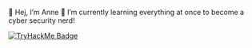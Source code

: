 👋 Hej, I’m Anne
👀 I’m currently learning everything at once to become a cyber security nerd! 

[![TryHackMe Badge](https://tryhackme-badges.s3.amazonaws.com/codingfox.png)](https://tryhackme.com/p/3924686)

